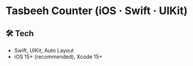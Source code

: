 # Tasbeeh Counter (iOS · Swift · UIKit)
## 🛠 Tech
- Swift, UIKit, Auto Layout
- iOS 15+ (recommended), Xcode 15+
